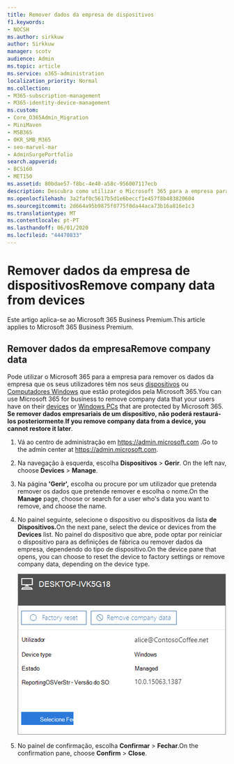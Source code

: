 ```yaml
---
title: Remover dados da empresa de dispositivos
f1.keywords:
- NOCSH
ms.author: sirkkuw
author: Sirkkuw
manager: scotv
audience: Admin
ms.topic: article
ms.service: o365-administration
localization_priority: Normal
ms.collection:
- M365-subscription-management
- M365-identity-device-management
ms.custom:
- Core_O365Admin_Migration
- MiniMaven
- MSB365
- OKR_SMB_M365
- seo-marvel-mar
- AdminSurgePortfolio
search.appverid:
- BCS160
- MET150
ms.assetid: 80bdae57-f8bc-4e40-a58c-956007117ecb
description: Descubra como utilizar o Microsoft 365 para a empresa para remover os dados da empresa que os seus utilizadores têm nos seus dispositivos ou Computadores Windows.
ms.openlocfilehash: 3a2faf0c5617b5d1e6beccf1e457f8b483820604
ms.sourcegitcommit: 2d664a95b9875f0775f0da44aca73b16a816e1c3
ms.translationtype: MT
ms.contentlocale: pt-PT
ms.lasthandoff: 06/01/2020
ms.locfileid: "44470833"
---
```

# <a name="remove-company-data-from-devices"></a><span data-ttu-id="c292f-103">Remover dados da empresa de dispositivos</span><span class="sxs-lookup"><span data-stu-id="c292f-103">Remove company data from devices</span></span>

<span data-ttu-id="c292f-104">Este artigo aplica-se ao Microsoft 365 Business Premium.</span><span class="sxs-lookup"><span data-stu-id="c292f-104">This article applies to Microsoft 365 Business Premium.</span></span>

## <a name="remove-company-data"></a><span data-ttu-id="c292f-105">Remover dados da empresa</span><span class="sxs-lookup"><span data-stu-id="c292f-105">Remove company data</span></span>

<span data-ttu-id="c292f-106">Pode utilizar o Microsoft 365 para a empresa para remover os dados da empresa que os seus utilizadores têm nos seus [dispositivos](app-protection-settings-for-android-and-ios.md) ou [Computadores Windows](protection-settings-for-windows-10-devices.md) que estão protegidos pela Microsoft 365.</span><span class="sxs-lookup"><span data-stu-id="c292f-106">You can use Microsoft 365 for business to remove company data that your users have on their [devices](app-protection-settings-for-android-and-ios.md) or [Windows PCs](protection-settings-for-windows-10-devices.md) that are protected by Microsoft 365.</span></span> <span data-ttu-id="c292f-107">**Se remover dados empresariais de um dispositivo, não poderá restaurá-los posteriormente**.</span><span class="sxs-lookup"><span data-stu-id="c292f-107">**If you remove company data from a device, you cannot restore it later**.</span></span> 
  
1. <span data-ttu-id="c292f-108">Vá ao centro de administração em <a href="https://go.microsoft.com/fwlink/p/?linkid=837890" target="_blank">https://admin.microsoft.com</a> .</span><span class="sxs-lookup"><span data-stu-id="c292f-108">Go to the admin center at <a href="https://go.microsoft.com/fwlink/p/?linkid=837890" target="_blank">https://admin.microsoft.com</a>.</span></span>
    
2. <span data-ttu-id="c292f-109">Na navegação à esquerda, escolha **Dispositivos** \> **Gerir**.  </span><span class="sxs-lookup"><span data-stu-id="c292f-109">On the left nav, choose **Devices**  \> **Manage**.</span></span>
  
3. <span data-ttu-id="c292f-110">Na página **'Gerir',** escolha ou procure por um utilizador que pretenda remover os dados que pretende remover e escolha o nome.</span><span class="sxs-lookup"><span data-stu-id="c292f-110">On the **Manage** page, choose or search for a user who's data you want to remove, and choose the name.</span></span> 
    
4. <span data-ttu-id="c292f-111">No painel seguinte, selecione o dispositivo ou dispositivos da lista **de Dispositivos.**</span><span class="sxs-lookup"><span data-stu-id="c292f-111">On the next pane, select the device or devices from the **Devices** list.</span></span> <span data-ttu-id="c292f-112">No painel do dispositivo que abre, pode optar por reiniciar o dispositivo para as definições de fábrica ou remover dados da empresa, dependendo do tipo de dispositivo.</span><span class="sxs-lookup"><span data-stu-id="c292f-112">On the device pane that opens, you can choose to reset the device to factory settings or remove company data, depending on the device type.</span></span> 
    
    ![No painel de dados da empresa de remoção, selecione o dispositivo a partir do qual pretende remover os dados.](../media/resetorremove.png)
  
5. <span data-ttu-id="c292f-114">No painel de confirmação, escolha **Confirmar** \> **Fechar**.</span><span class="sxs-lookup"><span data-stu-id="c292f-114">On the confirmation pane, choose **Confirm** \> **Close**.</span></span>
    



